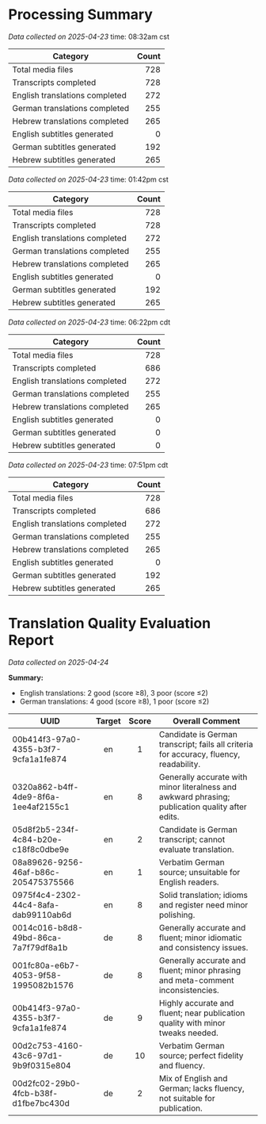 # Processing Summary

_Data collected on 2025-04-23_
time: 08:32am cst

| Category                          | Count |
|-----------------------------------|------:|
| Total media files                 | 728   |
| Transcripts completed             | 728   |
| English translations completed    | 272   |
| German translations completed     | 255   |
| Hebrew translations completed     | 265   |
| English subtitles generated       | 0     |
| German subtitles generated        | 192   |
| Hebrew subtitles generated        | 265   |

_Data collected on 2025-04-23_
time: 01:42pm cst

| Category                          | Count |
|-----------------------------------|------:|
| Total media files                 | 728   |
| Transcripts completed             | 728   |
| English translations completed    | 272   |
| German translations completed     | 255   |
| Hebrew translations completed     | 265   |
| English subtitles generated       | 0     |
| German subtitles generated        | 192   |
| Hebrew subtitles generated        | 265   |
_Data collected on 2025-04-23_
time: 06:22pm cdt

| Category                          | Count |
|-----------------------------------|------:|
| Total media files                 | 728   |
| Transcripts completed             | 686   |
| English translations completed    | 272   |
| German translations completed     | 255   |
| Hebrew translations completed     | 265   |
| English subtitles generated       | 0     |
| German subtitles generated        | 0     |
| Hebrew subtitles generated        | 0     |

_Data collected on 2025-04-23_
time: 07:51pm cdt

| Category                          | Count |
|-----------------------------------|------:|
| Total media files                 | 728   |
| Transcripts completed             | 686   |
| English translations completed    | 272   |
| German translations completed     | 255   |
| Hebrew translations completed     | 265   |
| English subtitles generated       | 0     |
| German subtitles generated        | 192     |
| Hebrew subtitles generated        | 265     |

# Translation Quality Evaluation Report

_Data collected on 2025-04-24_

**Summary:**
- English translations: 2 good (score ≥8), 3 poor (score ≤2)
- German translations: 4 good (score ≥8), 1 poor (score ≤2)

| UUID                                   | Target | Score | Overall Comment                                                                                                 |
|----------------------------------------|:------:|:-----:|-----------------------------------------------------------------------------------------------------------------|
| 00b414f3-97a0-4355-b3f7-9cfa1a1fe874  | en     | 1     | Candidate is German transcript; fails all criteria for accuracy, fluency, readability.                          |
| 0320a862-b4ff-4de9-8f6a-1ee4af2155c1  | en     | 8     | Generally accurate with minor literalness and awkward phrasing; publication quality after edits.                 |
| 05d8f2b5-234f-4c84-b20e-c18f8c0dbe9e  | en     | 2     | Candidate is German transcript; cannot evaluate translation.                                                    |
| 08a89626-9256-46af-b86c-205475375566  | en     | 1     | Verbatim German source; unsuitable for English readers.                                                         |
| 0975f4c4-2302-44c4-8afa-dab99110ab6d  | en     | 8     | Solid translation; idioms and register need minor polishing.                                                    |
| 0014c016-b8d8-49bd-86ca-7a7f79df8a1b  | de     | 8     | Generally accurate and fluent; minor idiomatic and consistency issues.                                          |
| 001fc80a-e6b7-4053-9f58-1995082b1576  | de     | 8     | Generally accurate and fluent; minor phrasing and meta-comment inconsistencies.                                 |
| 00b414f3-97a0-4355-b3f7-9cfa1a1fe874  | de     | 9     | Highly accurate and fluent; near publication quality with minor tweaks needed.                                  |
| 00d2c753-4160-43c6-97d1-9b9f0315e804  | de     | 10    | Verbatim German source; perfect fidelity and fluency.                                                           |
| 00d2fc02-29b0-4fcb-b38f-d1fbe7bc430d  | de     | 2     | Mix of English and German; lacks fluency, not suitable for publication.                                          |
